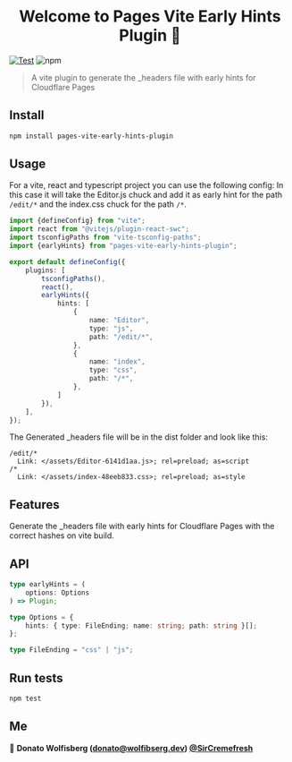 <!--suppress ALL -->
<h1 align="center">Welcome to Pages Vite Early Hints Plugin 👋</h1>

[![Test](https://github.com/SirCremefresh/pages-vite-early-hints-plugin/actions/workflows/test.js.yml/badge.svg)](https://github.com/SirCremefresh/pages-vite-early-hints-plugin/actions/workflows/test.js.yml)
![npm](https://img.shields.io/npm/v/pages-vite-early-hints-plugin?style=flat-square)

> A vite plugin to generate the _headers file with early hints for Cloudflare Pages

## Install

```sh
npm install pages-vite-early-hints-plugin
```

## Usage

For a vite, react and typescript project you can use the following config:
In this case it will take the Editor.js chuck and add it as early hint for the path `/edit/*` and the index.css chuck
for the path `/*`.

```typescript
import {defineConfig} from "vite";
import react from "@vitejs/plugin-react-swc";
import tsconfigPaths from "vite-tsconfig-paths";
import {earlyHints} from "pages-vite-early-hints-plugin";

export default defineConfig({
    plugins: [
        tsconfigPaths(),
        react(),
        earlyHints({
            hints: [
                {
                    name: "Editor",
                    type: "js",
                    path: "/edit/*",
                },
                {
                    name: "index",
                    type: "css",
                    path: "/*",
                },
            ]
        }),
    ],
});
```

The Generated _headers file will be in the dist folder and look like this:

```text
/edit/*
  Link: </assets/Editor-6141d1aa.js>; rel=preload; as=script
/*
  Link: </assets/index-48eeb833.css>; rel=preload; as=style
```

## Features

Generate the _headers file with early hints for Cloudflare Pages with the correct hashes on vite build.

## API

```typescript
type earlyHints = (
    options: Options
) => Plugin;

type Options = {
    hints: { type: FileEnding; name: string; path: string }[];
};

type FileEnding = "css" | "js";
```

## Run tests

```sh
npm test
```

## Me

👤 **Donato Wolfisberg (donato@wolfibserg.dev) [@SirCremefresh](https://github.com/SirCremefresh)**
